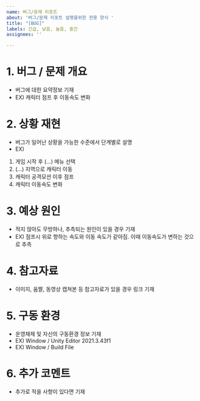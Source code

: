 ```yaml
---
name: 버그/문제 리포트
about: '버그/문제 리포트 설명을위한 전용 양식 '
title: "[BUG]"
labels: 긴급, 낮음, 높음, 중간
assignees: ''

---
```


# 1. 버그 / 문제 개요
 - 버그에 대한 요약정보 기재
 - EX) 캐릭터 점프 후 이동속도 변화

# 2. 상황 재현
 - 버그가 일어난 상황을 가능한 수준에서 단계별로 설명
 - EX) 
 1. 게임 시작 후 (...) 메뉴 선택
 2. (...) 지역으로 캐릭터 이동
 3. 캐릭터 공격모션 이후 점프
 4. 캐릭터 이동속도 변화

# 3. 예상 원인
- 적지 않아도 무방하나, 추측되는 원인이 있을 경우 기재
- EX) 점프시 위로 향하는 속도와 이동 속도가 같아짐. 이때 이동속도가 변하는 것으로 추측

# 4. 참고자료 
- 이미지, 움짤, 동영상 캡쳐본 등 참고자료가 있을 경우 링크 기재

# 5. 구동 환경
- 운영채제 및 자신의 구동환경 정보 기재
- EX) Window / Unity Editor 2021.3.43f1
- EX) Window / Build File

# 6. 추가 코멘트
- 추가로 적을 사항이 있다면 기재
